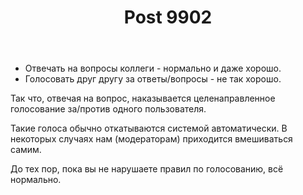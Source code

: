 ﻿---
title: "Post 9902"
se.owner.user_id: 15479
se.owner.display_name: "Suvitruf says Reinstate Monica"
se.owner.link: "https://ru.meta.stackoverflow.com/users/15479/suvitruf-says-reinstate-monica"
se.link: "https://ru.meta.stackoverflow.com/a/9902"
se.post_id: 9902
se.post_type: answer
se.score: 14
---
<ul>
<li>Отвечать на вопросы коллеги - нормально и даже хорошо.</li>
<li>Голосовать друг другу за ответы/вопросы - не так хорошо.</li>
</ul>

<p>Так что, отвечая на вопрос, наказывается целенаправленное голосование за/против одного пользователя.</p>

<p>Такие голоса обычно откатываются системой автоматически. В некоторых случаях нам (модераторам) приходится вмешиваться самим.</p>

<p>До тех пор, пока вы не нарушаете правил по голосованию, всё нормально. </p>
